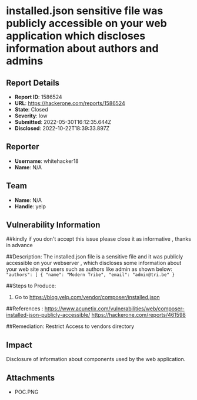 # installed.json sensitive file was publicly accessible on your web application which discloses information about authors and admins 

## Report Details
- **Report ID**: 1586524
- **URL**: https://hackerone.com/reports/1586524
- **State**: Closed
- **Severity**: low
- **Submitted**: 2022-05-30T16:12:35.644Z
- **Disclosed**: 2022-10-22T18:39:33.897Z

## Reporter
- **Username**: whitehacker18
- **Name**: N/A

## Team
- **Name**: N/A
- **Handle**: yelp

## Vulnerability Information
##kindly if you don't accept this issue please close it as informative , thanks in advance 

##Description:
The installed.json file is a sensitive file and it was publicly accessible on your webserver , which discloses some information about your web site and users such as authors like admin as shown below:
`"authors": [
            {
                "name": "Modern Tribe",
                "email": "admin@tri.be"
            }
`

##Steps to Produce:
1. Go to https://blog.yelp.com/vendor/composer/installed.json

##References :
https://www.acunetix.com/vulnerabilities/web/composer-installed-json-publicly-accessible/
https://hackerone.com/reports/461598

##Remediation:
Restrict Access to vendors directory

## Impact

Disclosure of information about components used by the web application.

## Attachments
- POC.PNG

